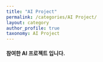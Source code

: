 ```yaml
---
title: "AI Project"
permalink: /categories/AI Project/
layout: category
author_profile: true
taxonomy: AI Project
---
```


#### 참여한 AI 프로젝트 입니다.
